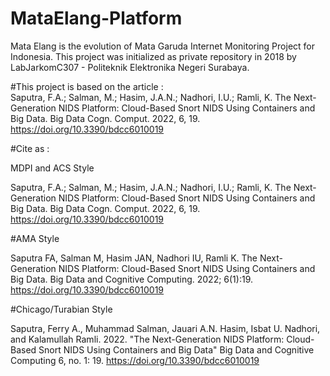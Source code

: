 # MataElang-Platform
Mata Elang is the evolution of Mata Garuda Internet Monitoring Project for Indonesia. This project was initialized as private repository in 2018 by  LabJarkomC307 - Politeknik Elektronika Negeri Surabaya.

#This project is based on the article : </br>
Saputra, F.A.; Salman, M.; Hasim, J.A.N.; Nadhori, I.U.; Ramli, K. The Next-Generation NIDS Platform: Cloud-Based Snort NIDS Using Containers and Big Data. Big Data Cogn. Comput. 2022, 6, 19. https://doi.org/10.3390/bdcc6010019

#Cite as :

MDPI and ACS Style

Saputra, F.A.; Salman, M.; Hasim, J.A.N.; Nadhori, I.U.; Ramli, K. The Next-Generation NIDS Platform: Cloud-Based Snort NIDS Using Containers and Big Data. Big Data Cogn. Comput. 2022, 6, 19. https://doi.org/10.3390/bdcc6010019

#AMA Style

Saputra FA, Salman M, Hasim JAN, Nadhori IU, Ramli K. The Next-Generation NIDS Platform: Cloud-Based Snort NIDS Using Containers and Big Data. Big Data and Cognitive Computing. 2022; 6(1):19. https://doi.org/10.3390/bdcc6010019

#Chicago/Turabian Style

Saputra, Ferry A., Muhammad Salman, Jauari A.N. Hasim, Isbat U. Nadhori, and Kalamullah Ramli. 2022. "The Next-Generation NIDS Platform: Cloud-Based Snort NIDS Using Containers and Big Data" Big Data and Cognitive Computing 6, no. 1: 19. https://doi.org/10.3390/bdcc6010019
